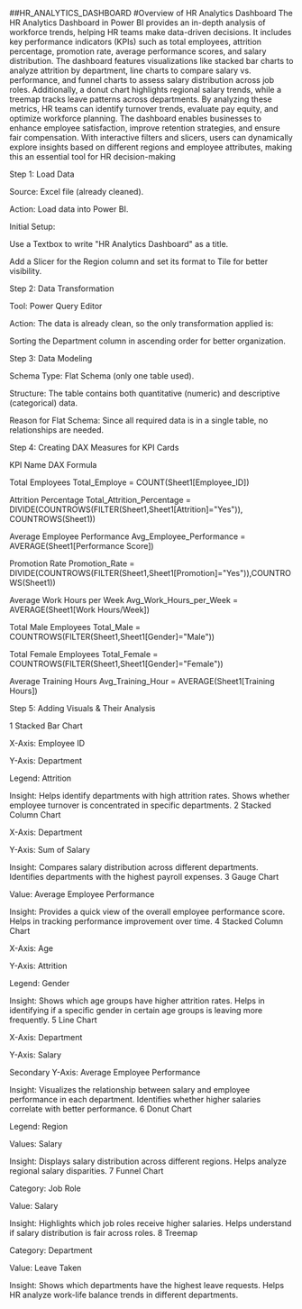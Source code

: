 ##HR_ANALYTICS_DASHBOARD
#Overview of HR Analytics Dashboard
The HR Analytics Dashboard in Power BI provides an in-depth analysis of workforce trends, helping HR teams make data-driven decisions. It includes key performance indicators (KPIs) such as total employees, attrition percentage, promotion rate, average performance scores, and salary distribution.
The dashboard features visualizations like stacked bar charts to analyze attrition by department, line charts to compare salary vs. performance, and funnel charts to assess salary distribution across job roles. Additionally, a donut chart highlights regional salary trends, while a treemap tracks leave patterns across departments.
By analyzing these metrics, HR teams can identify turnover trends, evaluate pay equity, and optimize workforce planning. The dashboard enables businesses to enhance employee satisfaction, improve retention strategies, and ensure fair compensation. With interactive filters and slicers, users can dynamically explore insights based on different regions and employee attributes, making this an essential tool for HR decision-making



Step 1: Load Data

Source: Excel file (already cleaned).

Action: Load data into Power BI.

Initial Setup:

Use a Textbox to write "HR Analytics Dashboard" as a title.

Add a Slicer for the Region column and set its format to Tile for better visibility.

Step 2: Data Transformation

Tool: Power Query Editor

Action: The data is already clean, so the only transformation applied is:

Sorting the Department column in ascending order for better organization.

Step 3: Data Modeling

Schema Type: Flat Schema (only one table used).

Structure: The table contains both quantitative (numeric) and descriptive (categorical) data.

Reason for Flat Schema: Since all required data is in a single table, no relationships are needed.

Step 4: Creating DAX Measures for KPI Cards

KPI Name	DAX Formula

Total Employees	Total_Employe = COUNT(Sheet1[Employee_ID])

Attrition Percentage	Total_Attrition_Percentage = DIVIDE(COUNTROWS(FILTER(Sheet1,Sheet1[Attrition]="Yes")), COUNTROWS(Sheet1))

Average Employee Performance	Avg_Employee_Performance = AVERAGE(Sheet1[Performance Score])


Promotion Rate	Promotion_Rate = DIVIDE(COUNTROWS(FILTER(Sheet1,Sheet1[Promotion]="Yes")),COUNTROWS(Sheet1))

Average Work Hours per Week	Avg_Work_Hours_per_Week = AVERAGE(Sheet1[Work Hours/Week])

Total Male Employees	Total_Male = COUNTROWS(FILTER(Sheet1,Sheet1[Gender]="Male"))

Total Female Employees	Total_Female = COUNTROWS(FILTER(Sheet1,Sheet1[Gender]="Female"))

Average Training Hours	Avg_Training_Hour = AVERAGE(Sheet1[Training Hours])

Step 5: Adding Visuals & Their Analysis

1️ Stacked Bar Chart

X-Axis: Employee ID

Y-Axis: Department

Legend: Attrition

Insight:
Helps identify departments with high attrition rates.
Shows whether employee turnover is concentrated in specific departments.
2️ Stacked Column Chart

X-Axis: Department

Y-Axis: Sum of Salary

Insight:
Compares salary distribution across different departments.
Identifies departments with the highest payroll expenses.
3️ Gauge Chart

Value: Average Employee Performance

Insight:
Provides a quick view of the overall employee performance score.
Helps in tracking performance improvement over time.
4️ Stacked Column Chart

X-Axis: Age

Y-Axis: Attrition

Legend: Gender

Insight:
Shows which age groups have higher attrition rates.
Helps in identifying if a specific gender in certain age groups is leaving more frequently.
5️ Line Chart

X-Axis: Department

Y-Axis: Salary

Secondary Y-Axis: Average Employee Performance

Insight:
Visualizes the relationship between salary and employee performance in each department.
Identifies whether higher salaries correlate with better performance.
6️ Donut Chart

Legend: Region

Values: Salary

Insight:
Displays salary distribution across different regions.
Helps analyze regional salary disparities.
7️ Funnel Chart

Category: Job Role

Value: Salary

Insight:
Highlights which job roles receive higher salaries.
Helps understand if salary distribution is fair across roles.
8️ Treemap

Category: Department

Value: Leave Taken

Insight:
Shows which departments have the highest leave requests.
Helps HR analyze work-life balance trends in different departments.












